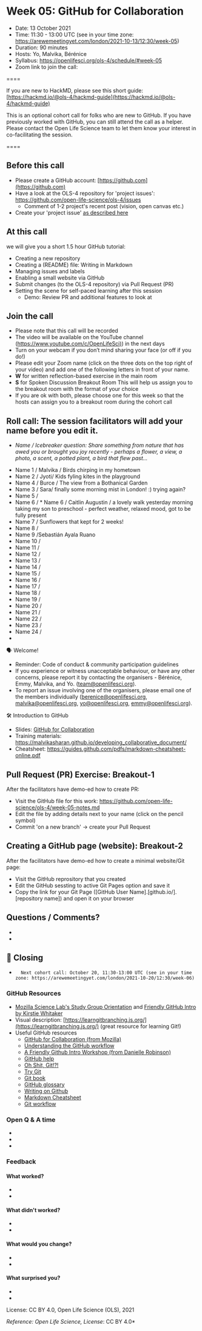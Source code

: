 # Week 05: GitHub for Collaboration

* Date: 13 October 2021
* Time: 11:30 - 13:00 UTC (see in your time zone:  https://arewemeetingyet.com/london/2021-10-13/12:30/week-05)
* Duration: 90 minutes
* Hosts: Yo, Malvika, Bérénice 
* Syllabus: https://openlifesci.org/ols-4/schedule/#week-05
* Zoom link to join the call:

====

If you are new to HackMD, please see this short guide: [https://hackmd.io/@ols-4/hackmd-guide](https://hackmd.io/@ols-4/hackmd-guide)

This is an optional cohort call for folks who are new to GitHub. 
If you have previously worked with GitHub, you can still attend the call as a helper.
Please contact the Open Life Science team to let them know your interest in co-facilitating the session.

====
  
## Before this call

- Please create a GitHub account: [https://github.com](https://github.com)
- Have a look at the OLS-4 repository for 'project issues': https://github.com/open-life-science/ols-4/issues
  - Comment of 1-2 project's recent post (vision, open canvas etc.)
- Create your 'project issue' [as described here](https://www.youtube.com/watch?v=UG5TAIU6IVM)
                                                          
## At this call

we will give you a short 1.5 hour GitHub tutorial:

- Creating a new repository
- Creating a (README) file: Writing in Markdown
- Managing issues and labels
- Enabling a small website via GitHub
- Submit changes (to the OLS-4 repository) via Pull Request (PR)
- Setting the scene for self-paced learning after this session
  - Demo: Review PR and additional features to look at

## Join the call

-   Please note that this call will be recorded
-   The video will be available on the YouTube channel ([https://www.youtube.com/c/OpenLifeSci)](https://www.youtube.com/c/OpenLifeSci)) in the next days
-   Turn on your webcam if you don’t mind sharing your face (or off if you do!)
-   Please edit your Zoom name (click on the three dots on the top right of your video) and add one of the following letters in front of your name.
  -   **W** for written reflection-based exercise in the main room
  -   **S** for Spoken Discussion Breakout Room This will help us assign you to the breakout room with the format of your choice 
  -   If you are ok with both, please choose one for this week so that the hosts can assign you to a breakout room during the cohort call 

## Roll call: The session facilitators will add your name before you edit it.

- *Name / Icebreaker question: Share something from nature that has awed you or brought you joy recently - perhaps a flower, a view, a photo, a scent, a potted plant, a bird that flew past...*
* Name 1 / Malvika / Birds chirping in my hometown
* Name 2 / Jyoti/ Kids fyling kites in the playground
* Name 4 / Burce / The view from a Bothanical Garden
* Name 3 / Sara/ finally some morning mist in London! :) trying again?
* Name 5 /
* Name 6 / * Name 6 / Caitlin Augustin / a lovely walk yesterday morning taking my son to preschool - perfect weather, relaxed mood, got to be fully present
* Name 7 / Sunflowers that kept for 2 weeks! 
* Name 8 / 
* Name 9 /Sebastián Ayala Ruano
* Name 10 /
* Name 11 / 
* Name 12 / 
* Name 13 / 
* Name 14 / 
* Name 15 / 
* Name 16 / 
* Name 17 / 
* Name 18 / 
* Name 19 / 
* Name 20 /
* Name 21 / 
* Name 22 / 
* Name 23 / 
* Name 24 / 
* 

🗣️ Welcome!

* Reminder: Code of conduct & community participation guidelines
* If you experience or witness unacceptable behaviour, or have any other concerns, please report it by contacting the organisers - Bérénice, Emmy, Malvika, and Yo. (team@openlifesci.org).
* To report an issue involving one of the organisers, please email one of the members individually (berenice@openlifesci.org, malvika@openlifesci.org, yo@openlifesci.org, emmy@openlifesci.org).

🛠 Introduction to GitHub

- Slides: [GitHub for Collaboration](https://docs.google.com/presentation/d/1qymN0F-kToQfFIPjXOrXe7lHPy_UB0Buew2kAI1WfWg/edit?usp=sharing)
- Training materials: https://malvikasharan.github.io/developing_collaborative_document/
- Cheatsheet: https://guides.github.com/pdfs/markdown-cheatsheet-online.pdf

## Pull Request (PR) Exercise: Breakout-1

After the facilitators have demo-ed how to create PR:
- Visit the GitHub file for this work: https://github.com/open-life-science/ols-4/week-05-notes.md
- Edit the file by adding details next to your name (click on the pencil symbol) 
- Commit 'on a new branch' -> create your Pull Request

## Creating a GitHub page (website): Breakout-2

After the facilitators have demo-ed how to create a minimal website/Git page:
- Visit the GitHub reprository that you created
- Edit the GitHub sessting to active Git Pages option and save it
- Copy the link for your Git Page ([GitHub User Name].[github.io/].[repository name]) and open it on your browser

## Questions / Comments?
  - 
  -

:pray: Closing
---

-       Next cohort call: October 20, 11:30-13:00 UTC (see in your time zone: https://arewemeetingyet.com/london/2021-10-20/12:30/week-06)
                                                                   
### GitHub Resources

- [Mozilla Science Lab's Study Group Orientation](https://mozillascience.github.io/study-group-orientation/) and [Friendly GitHub Intro by Kirstie Whitaker](https://github.com/KirstieJane/friendly-github-intro)
- Visual description: [https://learngitbranching.js.org/](https://learngitbranching.js.org/) (great resource for learning Git!)
- Useful GitHub resources
  - [GitHub for Collaboration (from Mozilla)](https://mozilla.github.io/open-leadership-training-series/articles/github-for-collaboration/)
  - [Understanding the GitHub workflow](https://guides.github.com/introduction/flow/)
  - [A Friendly Github Intro Workshop (from Danielle Robinson)](https://daniellecrobinson.github.io/friendly-github-intro/)
  - [GitHub help](https://help.github.com/)
  - [Oh Shit, Git!?!](http://ohshitgit.com/)
  - [Try Git](https://try.github.io/)
  - [Git book](https://git-scm.com/book/en/v2)
  - [GitHub glossary](https://github.com/joeyklee/friendly-github-intro/blob/master/glossary.md)
  - [Writing on Github](https://help.github.com/categories/writing-on-github/)
  - [Markdown Cheatsheet](https://github.com/adam-p/markdown-here/wiki/Markdown-Cheatsheet)
  - [Git workflow](https://www.atlassian.com/git/tutorials/comparing-workflows)
  
### Open Q & A time
- 
-     
-    

### Feedback

#### What worked?
-     
-     
    
#### What didn't worked?
-     
-     
        
#### What would you change?
- 
- 

#### What surprised you?
- 
- 


License: CC BY 4.0, Open Life Science (OLS), 2021
 
*Reference: Open Life Science, License*: CC BY 4.0*
